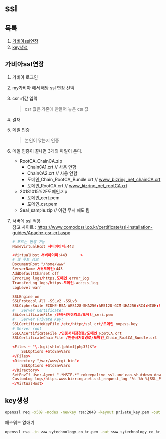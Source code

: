 # ssl
## 목록 
1. [가비아ssl연장](#가비아ssl연장)
2. [key생성](#key생성)


## 가비아ssl연장
1. 가비아 로그인 
2. my가비아 에서 해당 ssl 연장 선택
3. csr 키값 입력 
    > csr 값은 기존에 만들어 놓은 csr 값 
4. 결재 
5. 메일 인증    
    > 본인이 맞는지 인증 
6. 메일 인증이 끝나면 3개의 파일이 온다. 
    - RootCA_ChainCA.zip
        - ChainCA1.crt                // 사용 안함
        - ChainCA2.crt                // 사용 안함
        - 도메인_Chain_RootCA_Bundle.crt     // www_bizring_net_chainCA.crt
        - 도메인_RootCA.crt                  // www_bizring_net_rootCA.crt
    - 20181015%2F도메인.zip
        - 도메인_cert.pem
        - 도메인_csr.pem
    - Seal_sample.zip               // 이건 무시 해도 됨 

7. 서버에 ssl 적용  
참고 사이트 : https://www.comodossl.co.kr/certificate/ssl-installation-guides/Apache-csr-crt.aspx
    ```conf
    # 포트는 변경 가능
    NameVirtualHost 서버아이피:443      
    
    <VirtualHost 서버아이피:443      >
    # 웹 루트 경로 
    DocumentRoot "/home/www"        
    ServerName 서버도메인:443
    AddDefaultCharset off
    ErrorLog logs/https.도메인.error_log
    TransferLog logs/https.도메인.access_log
    LogLevel warn

    SSLEngine on
    SSLProtocol All -SSLv2 -SSLv3
    SSLCipherSuite ECDHE-RSA-AES128-SHA256:AES128-GCM-SHA256:RC4:HIGH:!MD5:!aNULL:!EDH
    #   Server Certificate:
    SSLCertificateFile /인증서저장경로/도메인_cert.pem
    #   Server Private Key:
    SSLCertificateKeyFile /etc/httpd/ssl_crt/도메인_nopass.key
    # Server root
    SSLCACertificateFile /인증서저장경로/도메인_RootCA.crt
    SSLCertificateChainFile /인증서저장경로/도메인_Chain_RootCA_Bundle.crt

    <Files ~ "\.(cgi|shtml|phtml|php3?)$">
        SSLOptions +StdEnvVars
    </Files>
    <Directory "/var/www/cgi-bin">
        SSLOptions +StdEnvVars
    </Directory>
    SetEnvIf User-Agent ".*MSIE.*" nokeepalive ssl-unclean-shutdown downgrade-1.0 force-response-1.0
    CustomLog logs/https.www.bizring.net.ssl_request_log "%t %h %{SSL_PROTOCOL}x %{SSL_CIPHER}x \"%r\" %b"
    </VirtualHost>
    ```

## key생성
```bash
openssl req -x509 -nodes -newkey rsa:2048 -keyout private_key.pem -out public_key.pem -subj '/'
```
패스워드 없애기     
```bash
openssl rsa -in www_sytechnology_co_kr.pem -out www_sytechnology_co_kr_nopass.key
```